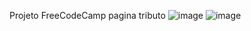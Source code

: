 Projeto FreeCodeCamp pagina tributo
![image](https://user-images.githubusercontent.com/80262752/114451905-2e664080-9bae-11eb-96b8-e298ad48d9f3.png)
![image](https://user-images.githubusercontent.com/80262752/114451946-3e7e2000-9bae-11eb-939d-193ed4898bbc.png)
